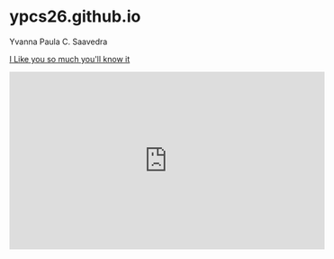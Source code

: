 # ypcs26.github.io
Yvanna Paula C. Saavedra
	 
   
    
   
   
   
   
   
   [I Like you so much you'll know it](https://www.youtube.com/watch?v=72FLyNg0E2I)
   
   
  
    







<iframe width="560" height="315" src="https://www.youtube.com/embed/cXCBiF67jLM" title="YouTube video player" frameborder="0" allow="accelerometer; autoplay; clipboard-write; encrypted-media; gyroscope; picture-in-picture; web-share" allowfullscreen></iframe>








